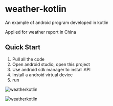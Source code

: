 # weather-kotlin
An example of android program developed in kotlin

Applied for weather report in China

## Quick Start

1. Pull all the code
2. Open android studio, open this project
3. Use android sdk manager to install API
4. Install a android virtual device
5. run

![weatherkotlin](https://github-devilyouwei.oss-us-west-1.aliyuncs.com/weatherkotlin/QQ%E5%9B%BE%E7%89%8720200122000137.jpg)

![weatherkotlin](https://github-devilyouwei.oss-us-west-1.aliyuncs.com/weatherkotlin/QQ%E5%9B%BE%E7%89%8720200122000151.jpg)
